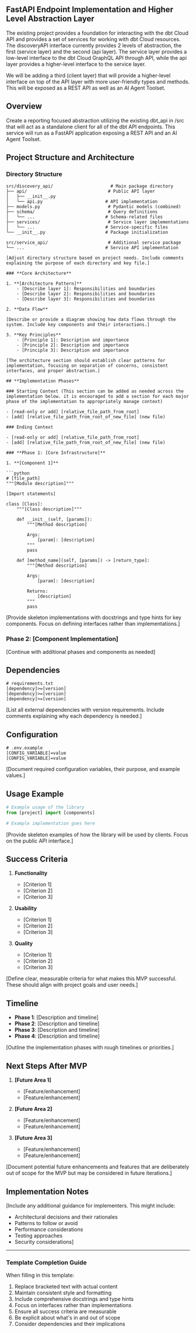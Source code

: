 ## **FastAPI Endpoint Implementation and Higher Level Abstraction Layer**

The existing project provides a foundation for interacting with the dbt Cloud API and provides a set of services for working with dbt Cloud resources. 
The discoveryAPI interface currently provides 2 levels of abstraction, the first (service layer) and the second (api layer). 
The service layer provides a low-level interface to the dbt Cloud GraphQL API through API, while the api layer provides a higher-level interface to the service layer.

We will be adding a third (client layer) that will provide a higher-level interface on top of the API layer with more user-friendly types and methods. This will be exposed as a REST API as well as an AI Agent Toolset.


## **Overview**

Create a reporting focused abstraction utilizing the existing dbt_api in /src that will act as a standalone client for all of the dbt API endpoints. This service will run as a FastAPI application exposing a REST API and an AI Agent Toolset.


## **Project Structure and Architecture**

### **Directory Structure**

```
src/discovery_api/                      # Main package directory
├── api/                               # Public API layer
│   ├── __init__.py                   
│   └── api.py                        # API implementation
├── models.py                          # Pydantic models (combined)
├── schema/                            # Query definitions
│   └── ...                           # Schema-related files
├── services/                          # Service layer implementations
│   └── ...                           # Service-specific files
└── __init__.py                       # Package initialization

src/service_api/                       # Additional service package
└── ...                               # Service API implementation

[Adjust directory structure based on project needs. Include comments explaining the purpose of each directory and key file.]

### **Core Architecture**

1. **[Architecture Pattern]**
    - [Describe layer 1]: Responsibilities and boundaries
    - [Describe layer 2]: Responsibilities and boundaries
    - [Describe layer 3]: Responsibilities and boundaries

2. **Data Flow**

[Describe or provide a diagram showing how data flows through the system. Include key components and their interactions.]

3. **Key Principles**
    - [Principle 1]: Description and importance
    - [Principle 2]: Description and importance
    - [Principle 3]: Description and importance

[The architecture section should establish clear patterns for implementation, focusing on separation of concerns, consistent interfaces, and proper abstraction.]

## **Implementation Phases**

### Starting Context (This section can be added as needed across the implementation below. it is encouraged to add a section for each major phase of the implementation to appropriately manage context)

- [read-only or add] [relative_file_path_from_root]
- [add] [relative_file_path_from_root_of_new_file] (new file)

### Ending Context

- [read-only or add] [relative_file_path_from_root]
- [add] [relative_file_path_from_root_of_new_file] (new file)

### **Phase 1: [Core Infrastructure]**

1. **[Component 1]**

```python
# [file_path]
"""[Module description]"""

[Import statements]

class [Class]:
    """[Class description]"""

    def __init__(self, [params]):
        """[Method description]

        Args:
            [param]: [description]
        """
        pass

    def [method_name](self, [params]) -> [return_type]:
        """[Method description]

        Args:
            [param]: [description]

        Returns:
            [description]
        """
        pass
```

[Provide skeleton implementations with docstrings and type hints for key components. Focus on defining interfaces rather than implementations.]

### **Phase 2: [Component Implementation]**

[Continue with additional phases and components as needed]

## **Dependencies**

```
# requirements.txt
[dependency]>=[version]
[dependency]>=[version]
[dependency]>=[version]
```

[List all external dependencies with version requirements. Include comments explaining why each dependency is needed.]

## **Configuration**

```
# .env.example
[CONFIG_VARIABLE]=value
[CONFIG_VARIABLE]=value
```

[Document required configuration variables, their purpose, and example values.]

## **Usage Example**

```python
# Example usage of the library
from [project] import [components]

# Example implementation goes here
```

[Provide skeleton examples of how the library will be used by clients. Focus on the public API interface.]

## **Success Criteria**

1. **Functionality**
    - [Criterion 1]
    - [Criterion 2]
    - [Criterion 3]

2. **Usability**
    - [Criterion 1]
    - [Criterion 2]
    - [Criterion 3]

3. **Quality**
    - [Criterion 1]
    - [Criterion 2]
    - [Criterion 3]

[Define clear, measurable criteria for what makes this MVP successful. These should align with project goals and user needs.]

## **Timeline**

- **Phase 1**: [Description and timeline]
- **Phase 2**: [Description and timeline]
- **Phase 3**: [Description and timeline]
- **Phase 4**: [Description and timeline]

[Outline the implementation phases with rough timelines or priorities.]

## **Next Steps After MVP**

1. **[Future Area 1]**
    - [Feature/enhancement]
    - [Feature/enhancement]
    
2. **[Future Area 2]**
    - [Feature/enhancement]
    - [Feature/enhancement]

3. **[Future Area 3]**
    - [Feature/enhancement]
    - [Feature/enhancement]

[Document potential future enhancements and features that are deliberately out of scope for the MVP but may be considered in future iterations.]

## **Implementation Notes**

[Include any additional guidance for implementers. This might include:
- Architectural decisions and their rationales
- Patterns to follow or avoid
- Performance considerations
- Testing approaches
- Security considerations]

---

### **Template Completion Guide**

When filling in this template:
1. Replace bracketed text with actual content
2. Maintain consistent style and formatting
3. Include comprehensive docstrings and type hints
4. Focus on interfaces rather than implementations
5. Ensure all success criteria are measurable
6. Be explicit about what's in and out of scope
7. Consider dependencies and their implications
